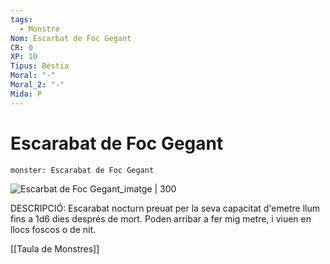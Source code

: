 ```yaml
---
tags:
  - Monstre
Nom: Escarbat de Foc Gegant
CR: 0
XP: 10
Tipus: Bèstia
Moral: "-"
Moral_2: "-"
Mida: P
---
```

# Escarabat de Foc Gegant

```statblock
monster: Escarabat de Foc Gegant
```

![Escarbat de Foc Gegant_imatge | 300](https://www.dndbeyond.com/avatars/thumbnails/9/896/1000/1000/636334287498492864.jpeg)

DESCRIPCIÓ: 
Escarabat nocturn preuat per la seva capacitat d'emetre llum fins a 1d6 dies després de mort. Poden arribar a fer mig metre, i viuen en llocs foscos o de nit.

[[Taula de Monstres]]

